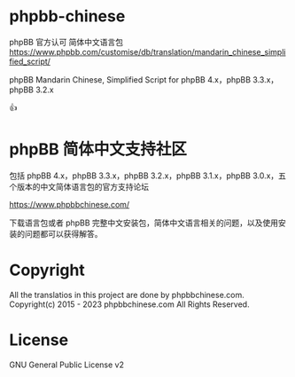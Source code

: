 # phpbb-chinese

phpBB 官方认可 简体中文语言包
https://www.phpbb.com/customise/db/translation/mandarin_chinese_simplified_script/

phpBB Mandarin Chinese, Simplified Script for phpBB 4.x，phpBB 3.3.x，phpBB 3.2.x

 :+1:

# phpBB 简体中文支持社区

包括 phpBB 4.x，phpBB 3.3.x，phpBB 3.2.x，phpBB 3.1.x，phpBB 3.0.x，五个版本的中文简体语言包的官方支持论坛

https://www.phpbbchinese.com/

下载语言包或者 phpBB 完整中文安装包，简体中文语言相关的问题，以及使用安装的问题都可以获得解答。

# Copyright
All the translatios in this project are done by phpbbchinese.com.
Copyright(c) 2015 - 2023 phpbbchinese.com All Rights Reserved. 

# License

GNU General Public License v2
